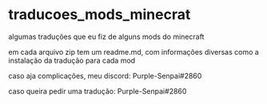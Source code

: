 # traducoes_mods_minecrat
algumas traduções que eu fiz de alguns mods do minecraft

em cada arquivo zip tem um readme.md, com informações diversas como a instalação da tradução para cada mod

caso aja complicações, meu discord: Purple-Senpai#2860

caso queira pedir uma tradução: Purple-Senpai#2860

